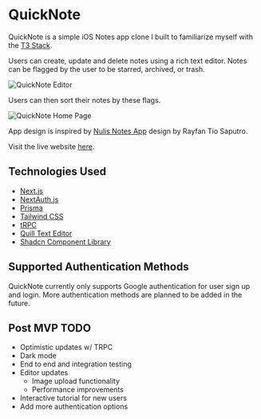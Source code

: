 # QuickNote

QuickNote is a simple iOS Notes app clone I built to familiarize myself with the [T3 Stack](https://create.t3.gg/).

Users can create, update and delete notes using a rich text editor. Notes can be flagged by the user to be starred, archived, or trash.

![QuickNote Editor](https://images2.imgbox.com/70/6f/UHzVb5LD_o.png)

Users can then sort their notes by these flags.

![QuickNote Home Page](https://images2.imgbox.com/a1/c8/U3kjZaYT_o.png)

App design is inspired by [Nulis Notes App](https://dribbble.com/shots/19726217-Nulis-Notes-Desktop-App) design by Rayfan Tio Saputro.

Visit the live website [here](https://quicknote-app.vercel.app/).

## Technologies Used

-   [Next.js](https://nextjs.org)
-   [NextAuth.js](https://next-auth.js.org)
-   [Prisma](https://prisma.io)
-   [Tailwind CSS](https://tailwindcss.com)
-   [tRPC](https://trpc.io)
-   [Quill Text Editor](https://github.com/zenoamaro/react-quill)
-   [Shadcn Component Library](https://ui.shadcn.com/)

## Supported Authentication Methods

QuickNote currently only supports Google authentication for user sign up and login. More authentication methods are planned to be added in the future.

## Post MVP TODO

-   Optimistic updates w/ TRPC
-   Dark mode
-   End to end and integration testing
-   Editor updates
    -   Image upload functionality
    -   Performance improvements
-   Interactive tutorial for new users
-   Add more authentication options
